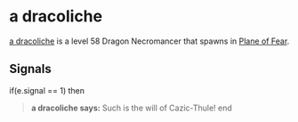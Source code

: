 # a dracoliche



[a dracoliche](/npc/72090) is a level 58 Dragon Necromancer that spawns in [Plane of Fear](/zone/72).



## Signals

if(e.signal == 1) then


>**a dracoliche says:** Such is the will of Cazic-Thule!
end
